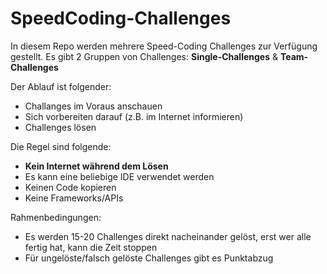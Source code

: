 # SpeedCoding-Challenges

In diesem Repo werden mehrere Speed-Coding Challenges zur Verfügung gestellt.
Es gibt 2 Gruppen von Challenges: **Single-Challenges** & **Team-Challenges**


Der Ablauf ist folgender: 
- Challanges im Voraus anschauen
- Sich vorbereiten darauf (z.B. im Internet informieren)
- Challenges lösen

Die Regel sind folgende:
- **Kein Internet während dem Lösen**
- Es kann eine beliebige IDE verwendet werden
- Keinen Code kopieren
- Keine Frameworks/APIs

Rahmenbedingungen:
- Es werden 15-20 Challenges direkt nacheinander gelöst, erst wer alle fertig hat, kann die Zeit stoppen
- Für ungelöste/falsch gelöste Challenges gibt es Punktabzug
